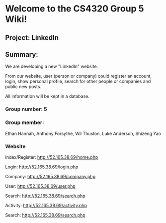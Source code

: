 # Welcome to the CS4320 Group 5 Wiki!

## Project: LinkedIn

## Summary:

We are developing a new "LinkedIn" website.

From our website, user (person or company) could register an account, login, show personal profile, search for other people or companies and public new posts.

All information will be kept in a database.


### Group number: 5

### Group member:
Ethan Hannah, Anthony Forsythe, Wil Thuston, Luke Anderson, Shizeng Yao

### Website
Index/Register: http://52.165.38.69/home.php

Login: http://52.165.38.69/login.php

Company: http://52.165.38.69/company.php

User: http://52.165.38.69/user.php

Search: http://52.165.38.69/search.php

Activity: http://52.165.38.69/activity.php

Search: http://52.165.38.69/search.php



